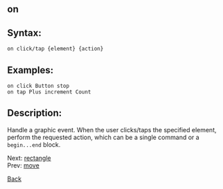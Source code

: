 ## on

## Syntax:
`on click/tap {element} {action}`

## Examples:
`on click Button stop`  
`on tap Plus increment Count`

## Description:
Handle a graphic event. When the user clicks/taps the specified element, perform the requested action, which can be a single command or a `begin...end` block.

Next: [rectangle](rectangle.md)  
Prev: [move](move.md)

[Back](../../README.md)
